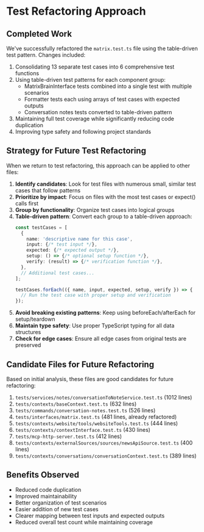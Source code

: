 # Test Refactoring Approach

## Completed Work

We've successfully refactored the `matrix.test.ts` file using the table-driven test pattern. Changes included:

1. Consolidating 13 separate test cases into 6 comprehensive test functions
2. Using table-driven test patterns for each component group:
   - MatrixBrainInterface tests combined into a single test with multiple scenarios
   - Formatter tests each using arrays of test cases with expected outputs
   - Conversation notes tests converted to table-driven pattern
3. Maintaining full test coverage while significantly reducing code duplication
4. Improving type safety and following project standards

## Strategy for Future Test Refactoring

When we return to test refactoring, this approach can be applied to other files:

1. **Identify candidates**: Look for test files with numerous small, similar test cases that follow patterns
2. **Prioritize by impact**: Focus on files with the most test cases or expect() calls first
3. **Group by functionality**: Organize test cases into logical groups
4. **Table-driven pattern**: Convert each group to a table-driven approach:
   ```typescript
   const testCases = [
     {
       name: 'descriptive name for this case',
       input: {/* test input */},
       expected: {/* expected output */},
       setup: () => {/* optional setup function */},
       verify: (result) => {/* verification function */},
     },
     // Additional test cases...
   ];
   
   testCases.forEach(({ name, input, expected, setup, verify }) => {
     // Run the test case with proper setup and verification
   });
   ```
5. **Avoid breaking existing patterns**: Keep using beforeEach/afterEach for setup/teardown
6. **Maintain type safety**: Use proper TypeScript typing for all data structures
7. **Check for edge cases**: Ensure all edge cases from original tests are preserved

## Candidate Files for Future Refactoring

Based on initial analysis, these files are good candidates for future refactoring:

1. `tests/services/notes/conversationToNoteService.test.ts` (1012 lines)
2. `tests/contexts/baseContext.test.ts` (632 lines)
3. `tests/commands/conversation-notes.test.ts` (526 lines)
4. `tests/interfaces/matrix.test.ts` (481 lines, already refactored)
5. `tests/contexts/website/tools/websiteTools.test.ts` (444 lines)
6. `tests/contexts/contextInterface.test.ts` (430 lines)
7. `tests/mcp-http-server.test.ts` (412 lines)
8. `tests/contexts/externalSources/sources/newsApiSource.test.ts` (400 lines)
9. `tests/contexts/conversations/conversationContext.test.ts` (389 lines)

## Benefits Observed

- Reduced code duplication
- Improved maintainability
- Better organization of test scenarios
- Easier addition of new test cases
- Clearer mapping between test inputs and expected outputs
- Reduced overall test count while maintaining coverage